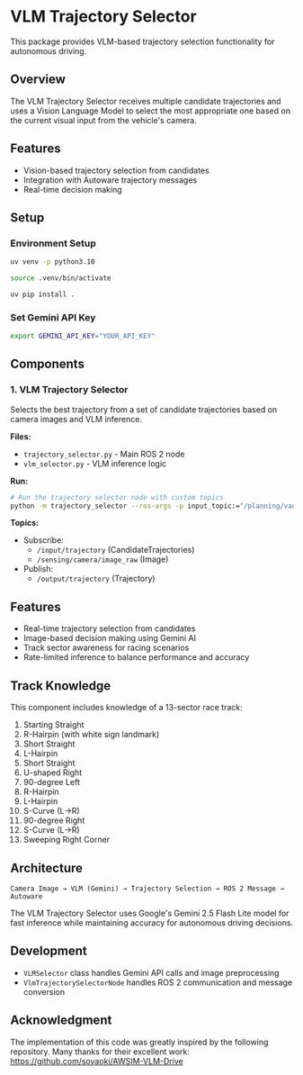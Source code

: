 # VLM Trajectory Selector

This package provides VLM-based trajectory selection functionality for autonomous driving.

## Overview

The VLM Trajectory Selector receives multiple candidate trajectories and uses a Vision Language Model to select the most appropriate one based on the current visual input from the vehicle's camera.

## Features

- Vision-based trajectory selection from candidates
- Integration with Autoware trajectory messages
- Real-time decision making

## Setup

### Environment Setup

```sh
uv venv -p python3.10
```

```sh
source .venv/bin/activate
```

```sh
uv pip install .
```

### Set Gemini API Key

```sh
export GEMINI_API_KEY="YOUR_API_KEY"
```

## Components

### 1. VLM Trajectory Selector

Selects the best trajectory from a set of candidate trajectories based on camera images and VLM inference.

**Files:**
- `trajectory_selector.py` - Main ROS 2 node
- `vlm_selector.py` - VLM inference logic

**Run:**
```sh
# Run the trajectory selector node with custom topics
python -m trajectory_selector --ros-args -p input_topic:="/planning/vad/trajectories_base" -p output_topic:="/planning/ml_planner/auto/trajectory"
```

**Topics:**
- Subscribe: 
  - `/input/trajectory` (CandidateTrajectories)
  - `/sensing/camera/image_raw` (Image)
- Publish: 
  - `/output/trajectory` (Trajectory)

## Features

- Real-time trajectory selection from candidates
- Image-based decision making using Gemini AI
- Track sector awareness for racing scenarios
- Rate-limited inference to balance performance and accuracy

## Track Knowledge

This component includes knowledge of a 13-sector race track:

1. Starting Straight
2. R-Hairpin (with white sign landmark)
3. Short Straight
4. L-Hairpin
5. Short Straight
6. U-shaped Right
7. 90-degree Left
8. R-Hairpin
9. L-Hairpin
10. S-Curve (L->R)
11. 90-degree Right
12. S-Curve (L->R)
13. Sweeping Right Corner

## Architecture

```
Camera Image → VLM (Gemini) → Trajectory Selection → ROS 2 Message → Autoware
```

The VLM Trajectory Selector uses Google's Gemini 2.5 Flash Lite model for fast inference while maintaining accuracy for autonomous driving decisions.

## Development

- `VLMSelector` class handles Gemini API calls and image preprocessing
- `VlmTrajectorySelectorNode` handles ROS 2 communication and message conversion


## Acknowledgment

The implementation of this code was greatly inspired by the following repository. Many thanks for their excellent work:
https://github.com/soyaoki/AWSIM-VLM-Drive
